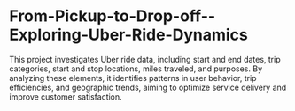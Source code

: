 # From-Pickup-to-Drop-off--Exploring-Uber-Ride-Dynamics
This project investigates Uber ride data, including start and end dates, trip categories, start and stop locations, miles traveled, and purposes. By analyzing these elements, it identifies patterns in user behavior, trip efficiencies, and geographic trends, aiming to optimize service delivery and improve customer satisfaction.
